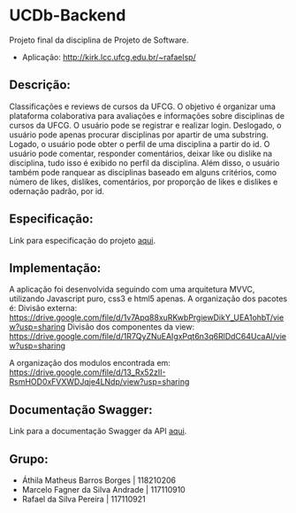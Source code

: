 # UCDb-Backend
Projeto final da disciplina de Projeto de Software.
* Aplicação: http://kirk.lcc.ufcg.edu.br/~rafaelsp/


## Descrição:
Classificações e reviews de cursos da UFCG. O objetivo é organizar uma plataforma colaborativa para avaliações e informações sobre disciplinas de cursos da UFCG. O usuário pode se registrar e realizar login. Deslogado, o usuário pode apenas procurar disciplinas por apartir de uma substring. Logado, o usuário pode obter o perfil de uma disciplina a partir do id. O usuário pode comentar, responder comentários, deixar like ou dislike na disciplina, tudo isso é exibido no perfil da disciplina. Além disso, o usuário também pode ranquear as disciplinas baseado em alguns critérios, como número de likes, dislikes, comentários, por proporção de likes e dislikes e odernação padrão, por id. 

## Especificação:
Link para especificação do projeto [aqui](https://docs.google.com/document/d/e/2PACX-1vQg_32KOtk0Ok4EGrpZB_YlmWlRlOF-2fpuo7XfcncXnoSLKrlNy83Ymw-VffVN0BioqjAHnkS2TjJf/pub).

## Implementação:
A aplicação foi desenvolvida seguindo com uma arquitetura MVVC, utilizando Javascript puro, css3 e html5 apenas.
A organização dos pacotes é:
Divisão externa: https://drive.google.com/file/d/1v7Apq88xuRKwbPrgiewDikY_UEA1ohbT/view?usp=sharing
Divisão dos componentes da view: https://drive.google.com/file/d/1R7QyZNuEAIgxPqt6n3q6RlDdC64UcaAl/view?usp=sharing

A organização dos modulos encontrada em: https://drive.google.com/file/d/13_Rx52zII-RsmHOD0xFVXWDJqje4LNdp/view?usp=sharing

## Documentação Swagger:
Link para a documentação Swagger da API [aqui](https://ucdb-aplicattion.herokuapp.com/api/swagger-ui.html).

## Grupo:
* Áthila Matheus Barros Borges | 118210206
* Marcelo Fagner da Silva Andrade | 117110910
* Rafael da Silva Pereira | 117110921
